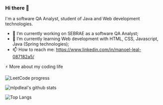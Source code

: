 ### Hi there 👋

I'm a software QA Analyst, student of Java and Web development technologies.

- 🔭 I’m currently working on SEBRAE as a software QA Analyst;
- 🌱 I’m currently learning Web development with HTML, CSS, Javascript, Java (Spring technologies);
- 📫 How to reach me: https://www.linkedin.com/in/manoel-leal-087182a5/

⚡️ More about my coding life

![LeetCode progress](https://leetcode-badge.chyroc.cn/?name=mlpdleal&refresh=true)

![mlpdleal's github stats](https://github-readme-stats.vercel.app/api?username=mlpdleal&count_private=true&show_icons=true&theme=onedark)


![Top Langs](https://github-readme-stats.vercel.app/api/top-langs/?username=mlpdleal&layout=compact&hide=css,html)


